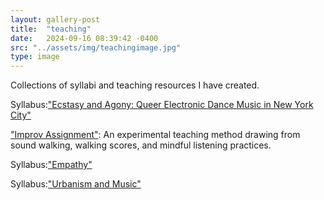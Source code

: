 ```yaml
---
layout: gallery-post
title:  "teaching"
date:   2024-09-16 08:39:42 -0400
src: "../assets/img/teachingimage.jpg"
type: image
---
```

Collections of syllabi and teaching resources I have created.

Syllabus:<a href="https://docs.google.com/document/d/1Ixb3Cy40V4eJy4CY2fGZdKCtWVKhs7oh/edit?usp=sharing&ouid=106327183254073120694&rtpof=true&sd=true">"Ecstasy and Agony: Queer Electronic Dance Music in New York City"</a> 

<a href="https://docs.google.com/document/d/1gpC1DKnjm0mYtybnlMRM55V8f85dD2GO-XB2cdvEl10/edit">"Improv Assignment"</a>: An experimental teaching method drawing from sound walking, walking scores, and mindful listening practices. 

Syllabus:<a href="https://certainlives.github.io/blog/2024-06-19-empathetic-encounters.html">"Empathy"</a>

Syllabus:<a href="https://docs.google.com/document/d/1BHQyhvqL5Bd53IyZWulOYnGlsGSjIU6V/edit?usp=sharing&ouid=106327183254073120694&rtpof=true&sd=true">"Urbanism and Music"</a>
